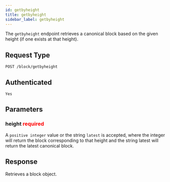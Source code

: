 ```yaml
---
id: getbyheight
title: getbyheight
sidebar_label: getbyheight
---
```


The `getbyheight` endpoint retrieves a canonical block based on the given height (if one exists at that height).

## Request Type

```
POST /block/getbyheight
```

## Authenticated

```
Yes
```

## Parameters

### height <span style="color:red">required</span>

A `positive integer` value or the string `latest` is accepted, where the integer will return the block corresponding to that height and the string latest will return the latest canonical block.

## Response

Retrieves a block object.
